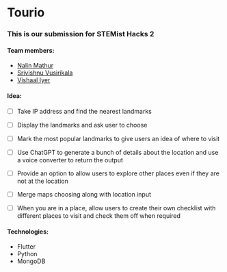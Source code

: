 # Tourio

### This is our submission for STEMist Hacks 2

#### Team members:
- [Nalin Mathur](https://github.com/DrSnek)
- [Srivishnu Vusirikala](https://github.com/vsmart-06)
- [Vishaal Iyer](https://github.com/EmperorMonke)

#### Idea:
- [ ] Take IP address and find the nearest landmarks

- [ ] Display the landmarks and ask user to choose

- [ ] Mark the most popular landmarks to give users an idea of where to visit

- [ ] Use ChatGPT to generate a bunch of details about the location and use a voice converter to return the output

- [ ] Provide an option to allow users to explore other places even if they are not at the location

- [ ] Merge maps choosing along with location input

- [ ] When you are in a place, allow users to create their own checklist with different places to visit and check them off when required

#### Technologies:
- Flutter
- Python
- MongoDB
